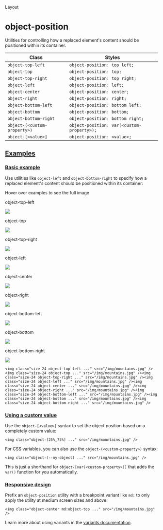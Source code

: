 Layout

# object-position

Utilities for controlling how a replaced element's content should be positioned within its container.

| Class                        | Styles                                     |
| ---------------------------- | ------------------------------------------ |
| `object-top-left`            | `object-position: top left;`               |
| `object-top`                 | `object-position: top;`                    |
| `object-top-right`           | `object-position: top right;`              |
| `object-left`                | `object-position: left;`                   |
| `object-center`              | `object-position: center;`                 |
| `object-right`               | `object-position: right;`                  |
| `object-bottom-left`         | `object-position: bottom left;`            |
| `object-bottom`              | `object-position: bottom;`                 |
| `object-bottom-right`        | `object-position: bottom right;`           |
| `object-(<custom-property>)` | `object-position: var(<custom-property>);` |
| `object-[<value>]`           | `object-position: <value>;`                |

## [Examples](#examples)

### [Basic example](#basic-example)

Use utilities like `object-left` and `object-bottom-right` to specify how a replaced element's content should be positioned within its container:

Hover over examples to see the full image

object-top-left

![](https://images.unsplash.com/photo-1554629947-334ff61d85dc?ixid=MnwxMjA3fDB8MHxwaG90by1wYWdlfHx8fGVufDB8fHx8\&ixlib=rb-1.2.1\&auto=format\&fit=crop\&w=1000\&h=1000\&q=90)

object-top

![](https://images.unsplash.com/photo-1554629947-334ff61d85dc?ixid=MnwxMjA3fDB8MHxwaG90by1wYWdlfHx8fGVufDB8fHx8\&ixlib=rb-1.2.1\&auto=format\&fit=crop\&w=1000\&h=1000\&q=90)

object-top-right

![](https://images.unsplash.com/photo-1554629947-334ff61d85dc?ixid=MnwxMjA3fDB8MHxwaG90by1wYWdlfHx8fGVufDB8fHx8\&ixlib=rb-1.2.1\&auto=format\&fit=crop\&w=1000\&h=1000\&q=90)

object-left

![](https://images.unsplash.com/photo-1554629947-334ff61d85dc?ixid=MnwxMjA3fDB8MHxwaG90by1wYWdlfHx8fGVufDB8fHx8\&ixlib=rb-1.2.1\&auto=format\&fit=crop\&w=1000\&h=1000\&q=90)

object-center

![](https://images.unsplash.com/photo-1554629947-334ff61d85dc?ixid=MnwxMjA3fDB8MHxwaG90by1wYWdlfHx8fGVufDB8fHx8\&ixlib=rb-1.2.1\&auto=format\&fit=crop\&w=1000\&h=1000\&q=90)

object-right

![](https://images.unsplash.com/photo-1554629947-334ff61d85dc?ixid=MnwxMjA3fDB8MHxwaG90by1wYWdlfHx8fGVufDB8fHx8\&ixlib=rb-1.2.1\&auto=format\&fit=crop\&w=1000\&h=1000\&q=90)

object-bottom-left

![](https://images.unsplash.com/photo-1554629947-334ff61d85dc?ixid=MnwxMjA3fDB8MHxwaG90by1wYWdlfHx8fGVufDB8fHx8\&ixlib=rb-1.2.1\&auto=format\&fit=crop\&w=1000\&h=1000\&q=90)

object-bottom

![](https://images.unsplash.com/photo-1554629947-334ff61d85dc?ixid=MnwxMjA3fDB8MHxwaG90by1wYWdlfHx8fGVufDB8fHx8\&ixlib=rb-1.2.1\&auto=format\&fit=crop\&w=1000\&h=1000\&q=90)

object-bottom-right

![](https://images.unsplash.com/photo-1554629947-334ff61d85dc?ixid=MnwxMjA3fDB8MHxwaG90by1wYWdlfHx8fGVufDB8fHx8\&ixlib=rb-1.2.1\&auto=format\&fit=crop\&w=1000\&h=1000\&q=90)

```
<img class="size-24 object-top-left ..." src="/img/mountains.jpg" /><img class="size-24 object-top ..." src="/img/mountains.jpg" /><img class="size-24 object-top-right ..." src="/img/mountains.jpg" /><img class="size-24 object-left ..." src="/img/mountains.jpg" /><img class="size-24 object-center ..." src="/img/mountains.jpg" /><img class="size-24 object-right ..." src="/img/mountains.jpg" /><img class="size-24 object-bottom-left ..." src="/img/mountains.jpg" /><img class="size-24 object-bottom ..." src="/img/mountains.jpg" /><img class="size-24 object-bottom-right ..." src="/img/mountains.jpg" />
```

### [Using a custom value](#using-a-custom-value)

Use the `object-[<value>]` syntax to set the object position based on a completely custom value:

```
<img class="object-[25%_75%] ..." src="/img/mountains.jpg" />
```

For CSS variables, you can also use the `object-(<custom-property>)` syntax:

```
<img class="object-(--my-object) ..." src="/img/mountains.jpg" />
```

This is just a shorthand for `object-[var(<custom-property>)]` that adds the `var()` function for you automatically.

### [Responsive design](#responsive-design)

Prefix an `object-position` utility with a breakpoint variant like `md:` to only apply the utility at medium screen sizes and above:

```
<img class="object-center md:object-top ..." src="/img/mountains.jpg" />
```

Learn more about using variants in the [variants documentation](/docs/hover-focus-and-other-states).
